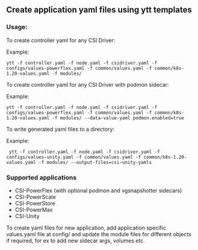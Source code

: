 ## Create application yaml files using ytt templates

### Usage:
To create controller yaml for any CSI Driver:

Example:

`ytt -f controller.yaml -f node.yaml -f csidriver.yaml -f configs/values-powerflex.yaml -f common/values.yaml -f common/k8s-1.20-values.yaml -f modules/` 

To create controller yaml for any CSI Driver with podmon sidecar:

Example:

`ytt -f controller.yaml -f node.yaml -f csidriver.yaml -f configs/values-powerflex.yaml -f common/values.yaml -f common/k8s-1.20-values.yaml -f modules/ --data-value-yaml podmon.enabled=true`

To write generated yaml files to a directory:

Example:

` ytt -f controller.yaml -f node.yaml -f csidriver.yaml -f configs/values-unity.yaml -f common/values.yaml -f common/k8s-1.20-values.yaml -f modules/ --output-files=csi-unity-yamls`


### Supported applications
* CSI-PowerFlex (with optional podmon and vgsnapshotter sidecars)
* CSI-PowerScale
* CSI-PowerStore
* CSI-PowerMax
* CSI-Unity

To create yaml files for new application, add application specific values.yaml file at config/ and update the module files for different objects if required, for ex to add new sidecar args, volumes etc.